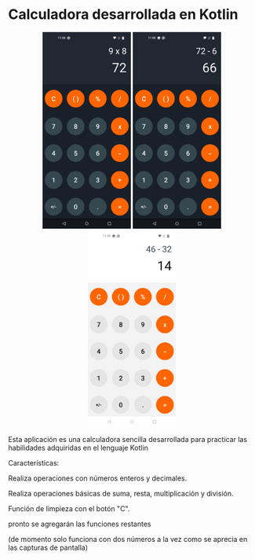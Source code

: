 # Calculadora desarrollada en Kotlin

<p align="center"><img src="Screenshots/Screenshot_20250604-110820.jpg" height=400/> <img src="Screenshots/Screenshot_20250604-110828.jpg" height=400/> <img src="Screenshots/Screenshot_20250604-110936.jpg" height=400/>

<p>Esta aplicación es una calculadora sencilla desarrollada para practicar las habilidades adquiridas en el lenguaje Kotlin</p>
<p>Características: </p>
<p>Realiza operaciones con números enteros y decimales. </p>
<p>Realiza operaciones básicas de suma, resta, multiplicación y división. </p>
<p>Función de limpieza con el botón "C".</p>
<p>pronto se agregarán las funciones restantes</p>
<p>(de momento solo funciona con dos números a la vez como se aprecia en las capturas de pantalla)</p>

